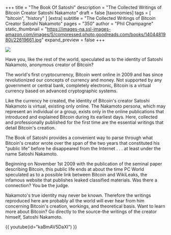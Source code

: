 +++
title = "The Book Of Satoshi"
description = "The Collected Writings of Bitcoin Creator Satoshi Nakamoto"
draft = false
[taxonomies]
tags = [ "bitcoin", "history" ]
[extra]
subtitle = "The Collected Writings of Bitcoin Creator Satoshi Nakamoto"
pages = "350"
author = "Phil Champagne"
static_thumbnail = "https://images-na.ssl-images-amazon.com/images/S/compressed.photo.goodreads.com/books/1404481980i/22619661.jpg"
expand_preview = false
+++

<img border="0" src="https://images-na.ssl-images-amazon.com/images/S/compressed.photo.goodreads.com/books/1404481980i/22619661.jpg" >

<!-- more -->

Have you, like the rest of the world, speculated as to the identity of Satoshi Nakamoto, anonymous creator of Bitcoin?

The world's first cryptocurrency, Bitcoin went online in 2009 and has since revolutionized our concepts of currency and money. Not supported by any government or central bank, completely electronic, Bitcoin is a virtual currency based on advanced cryptographic systems.

Like the currency he created, the identity of Bitcoin's creator Satoshi Nakamoto is virtual, existing only online. The Nakamoto persona, which may represent an individual or a group, exists only in the online publications that introduced and explained Bitcoin during its earliest days. Here, collected and professionally published for the first time are the essential writings that detail Bitcoin's creation.

The Book of Satoshi provides a convenient way to parse through what Bitcoin's creator wrote over the span of the two years that constituted his "public life" before he disappeared from the Internet . . . at least under the name Satoshi Nakamoto.

Beginning on November 1st 2009 with the publication of the seminal paper describing Bitcoin, this public life ends at about the time PC World speculated as to a possible link between Bitcoin and WikiLeaks, the infamous website that publishes leaked classified materials. Was there a connection? You be the judge.

Nakamoto's true identity may never be known. Therefore the writings reproduced here are probably all the world will ever hear from him concerning Bitcoin's creation, workings, and theoretical basis. Want to learn more about Bitcoin? Go directly to the source-the writings of the creator himself, Satoshi Nakamoto.

{{ youtube(id="kaBmAV5DaXI") }}
